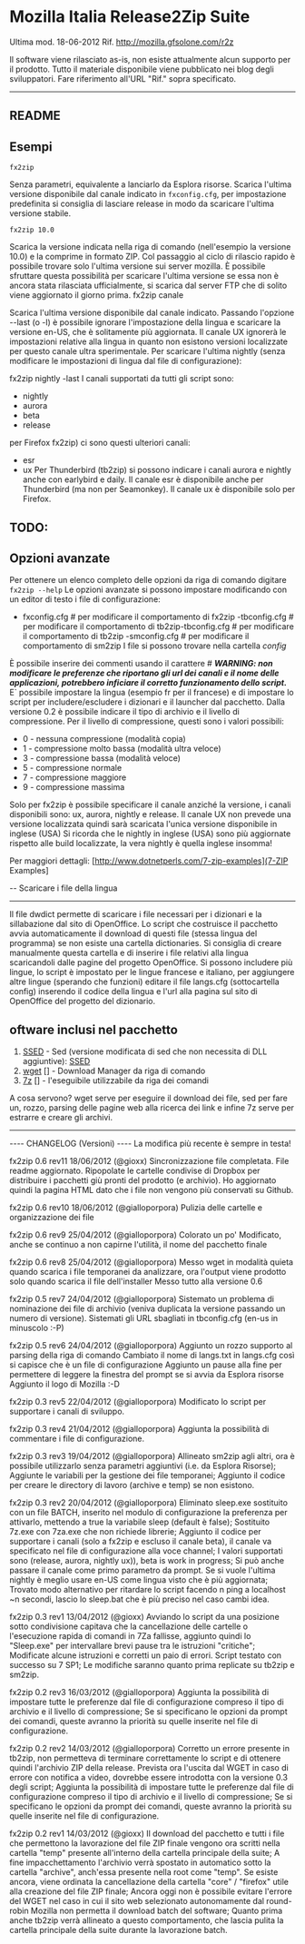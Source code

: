 Mozilla Italia Release2Zip Suite
================================
Ultima mod. 18-06-2012
Rif. http://mozilla.gfsolone.com/r2z

Il software viene rilasciato as-is, non esiste attualmente alcun supporto
per il prodotto. Tutto il materiale disponibile viene pubblicato nei blog degli sviluppatori.
Fare riferimento all'URL "Rif." sopra specificato.
_________________________________________________________________________________________________

README
------

Esempi
-------

    fx2zip
    
Senza parametri, equivalente a lanciarlo da Esplora risorse.
		Scarica l'ultima versione disponibile dal canale indicato in `fxconfig.cfg`, per impostazione predefinita si consiglia di lasciare release in modo da scaricare l'ultima versione stabile.

    fx2zip 10.0
	
Scarica la versione indicata nella riga di comando (nell'esempio la versione 10.0) e la comprime in formato ZIP. 
Col passaggio al ciclo di rilascio rapido è possibile trovare solo l'ultima versione sui server mozilla.
È possibile sfruttare questa possibilità per scaricare l'ultima versione se essa non è ancora stata rilasciata ufficialmente, si scarica dal server FTP che di solito viene aggiornato il giorno prima.
    fx2zip canale
	
Scarica l'ultima versione disponibile dal canale indicato. 
Passando l'opzione --last (o -l) è possibile ignorare l'impostazione della lingua e scaricare la versione en-US, che è solitamente più aggiornata.
Il canale UX ignorerà le impostazioni relative alla lingua in quanto non esistono versioni localizzate per questo canale ultra sperimentale.
Per scaricare l'ultima nightly (senza modificare le impostazioni di lingua dal file di configurazione):

  fx2zip nightly -last
I canali supportati da tutti gli script sono:
* nightly
* aurora
* beta
* release

per Firefox fx2zip) ci sono questi ulteriori canali:
* esr
* ux
Per Thunderbird (tb2zip) si possono indicare i canali aurora e nightly anche con earlybird e daily.
Il canale esr è disponibile anche per Thunderbird (ma non per Seamonkey).
Il canale ux è disponibile solo per Firefox.

TODO: 
----

		
Opzioni avanzate
-----------------
Per ottenere un elenco completo delle opzioni da riga di comando digitare `fx2zip --help`
Le opzioni avanzate si possono impostare modificando con un editor di testo i file di configurazione:
- fxconfig.cfg # per modificare il comportamento di fx2zip
-tbconfig.cfg # per modificare il comportamento di tb2zip-tbconfig.cfg # per modificare il comportamento di tb2zip
-smconfig.cfg # per modificare il comportamento di sm2zip
I file si possono trovare nella cartella *config*

È possibile inserire dei commenti usando il carattere #
***WARNING: non modificare le preferenze che riportano gli url dei canali e il nome delle applicazioni, potrebbero inficiare il corretto funzionamento dello script.***
E` possibile impostare la lingua (esempio fr per il francese) e di impostare lo script per includere/escludere i dizionari e il launcher dal pacchetto.
Dalla versione 0.2 è possibile indicare il tipo di archivio e il livello di compressione. 
Per il livello di compressione, questi sono i valori possibili:
* 0 - nessuna compressione (modalità copia)
* 1 - compressione molto bassa (modalità ultra veloce)
* 3 - compressione bassa (modalità veloce)
* 5 - compressione normale
* 7 - compressione maggiore
* 9 - compressione massima
		
Solo per fx2zip è possibile specificare il canale anziché la versione, i canali disponibili sono: ux, aurora, nightly e release. 
Il canale UX non prevede una versione localizzata quindi sarà scaricata l'unica versione disponibile in inglese (USA)
Si ricorda che le nightly in inglese (USA) sono più aggiornate rispetto alle build localizzate, la vera nightly è quella inglese insomma!
		
Per maggiori dettagli: [http://www.dotnetperls.com/7-zip-examples](7-ZIP Examples]
	
-- Scaricare i file della lingua
__________________________________
Il file dwdict permette di scaricare i file necessari per i dizionari e la sillabazione dal sito di OpenOffice. 
Lo script che costruisce il pacchetto avvia automaticamente il download di questi file (stessa lingua del programma) se non esiste una cartella dictionaries.
Si consiglia di creare manualmente questa cartella e di inserire i file relativi alla lingua scaricandoli dalle pagine del progetto OpenOffice.
Si possono includere più lingue, lo script è impostato per le lingue francese e italiano, per aggiungere altre lingue (sperando che funzioni) editare il file langs.cfg (sottocartella config) inserendo il codice della lingua e l'url alla pagina sul sito di OpenOffice del progetto del dizionario.

oftware inclusi nel pacchetto
-------------------------------
	
1. [SSED] - Sed (versione modificata di sed che non necessita di DLL aggiuntive): [SSED][]
2. [wget] [] - Download Manager da riga di comando
3. [7z] [] -  l'eseguibile utilizzabile da riga dei comandi


[SSED]: http://sed.sourceforge.net/grabbag/ssed/
[wget]: http://www.gnu.org/software/wget/
[7z]: http://www.7-zip.org/
	A cosa servono?
	wget serve per eseguire il download dei file, sed per fare un, rozzo, parsing delle pagine web alla ricerca dei link e infine 7z serve per estrarre e creare gli archivi.
	
_________________________________________________________________________________________________

---- CHANGELOG (Versioni)
---- La modifica più recente è sempre in testa!

fx2zip 0.6 rev11 18/06/2012 (@gioxx)
	Sincronizzazione file completata.
	File readme aggiornato.
	Ripopolate le cartelle condivise di Dropbox per distribuire i pacchetti giù pronti del prodotto (e archivio). Ho aggiornato quindi la pagina HTML dato che i file non vengono più conservati su Github.
	
fx2zip 0.6 rev10 18/06/2012 (@gialloporpora)
	Pulizia delle cartelle e organizzazione dei file
	
fx2zip 0.6 rev9 25/04/2012 (@gialloporpora)
	Colorato un po'
	Modificato, anche se continuo a non capirne l'utilità, il nome del pacchetto finale
	
fx2zip 0.6 rev8 25/04/2012 (@gialloporpora)
	Messo wget in modalità quieta quando scarica i file temporanei da analizzare, ora l'output viene prodotto solo quando scarica il file dell'installer
	Messo tutto alla versione 0.6
	
fx2zip 0.5 rev7 24/04/2012 (@gialloporpora)
	Sistemato un problema di nominazione dei file di archivio (veniva duplicata la versione passando un numero di versione). 
	Sistemati gli URL sbagliati in tbconfig.cfg (en-us in minuscolo :-P)
	
fx2zip 0.5 rev6 24/04/2012 (@gialloporpora)
	Aggiunto un rozzo supporto al parsing della riga di comando
	Cambiato il nome di langs.txt in langs.cfg così si capisce che è un file di configurazione
	Aggiunto un pause alla fine per permettere di leggere la finestra del prompt se si avvia da Esplora risorse
	Aggiunto il logo di Mozilla :-D

fx2zip 0.3 rev5 22/04/2012 (@gialloporpora)
	Modificato lo script per supportare i canali di sviluppo. 

fx2zip 0.3 rev4 21/04/2012 (@gialloporpora)
	Aggiunta la possibilità di commentare i file di configurazione.

fx2zip 0.3 rev3 19/04/2012 (@gialloporpora)
	Allineato sm2zip agli altri, ora è possibile utilizzarlo senza parametri aggiuntivi (i.e. da Esplora Risorse);
	Aggiunte le variabili per la gestione dei file temporanei;
	Aggiunto il codice per creare le directory di lavoro (archive e temp) se non esistono.
	
fx2zip 0.3 rev2 20/04/2012 (@gialloporpora)
	Eliminato sleep.exe sostituito con un file BATCH, inserito nel modulo di configurazione la preferenza per attivarlo, mettendo a true la variabile sleep (default è false);
	Sostituito 7z.exe con 7za.exe che non richiede librerie;
	Aggiunto il codice per supportare i canali (solo a fx2zip e escluso il canale beta), il canale va specificato nel file di configurazione alla voce channel;
	I valori supportati sono (release, aurora, nightly ux)), beta is work in progress;
	Si può anche passare il canale come primo parametro da prompt. Se si vuole l'ultima nightly è meglio usare en-US come lingua visto che è più aggiornata;
	Trovato modo alternativo per ritardare lo script facendo n ping a localhost ~n secondi, lascio lo sleep.bat che è più preciso nel caso cambi idea.

fx2zip 0.3 rev1 13/04/2012 (@gioxx)
	Avviando lo script da una posizione sotto condivisione capitava che la cancellazione delle cartelle o l'esecuzione rapida di comandi in 7Za fallisse, aggiunto quindi lo "Sleep.exe" per intervallare brevi pause tra le istruzioni "critiche";
	Modificate alcune istruzioni e corretti un paio di errori. Script testato con successo su 7 SP1;
	Le modifiche saranno quanto prima replicate su tb2zip e sm2zip.

fx2zip 0.2 rev3 16/03/2012 (@gialloporpora)
	Aggiunta la possibilità di impostare tutte le preferenze dal file di configurazione compreso il tipo di archivio e il livello di compressione;
	Se si specificano le opzioni da prompt dei comandi, queste avranno la priorità su quelle inserite nel file di configurazione.
	
fx2zip 0.2 rev2 14/03/2012 (@gialloporpora)
	Corretto un errore presente in tb2zip, non permetteva di terminare correttamente lo script e di ottenere quindi l'archivio ZIP della release. Prevista ora l'uscita dal WGET in caso di errore con notifica a video, dovrebbe essere introdotta con la versione 0.3 degli script;
	Aggiunta la possibilità di impostare tutte le preferenze dal file di configurazione compreso il tipo di archivio e il livello di compressione;
	Se si specificano le opzioni da prompt dei comandi, queste avranno la priorità su quelle inserite nel file di configurazione.

fx2zip 0.2 rev1 14/03/2012 (@gioxx)
	Il download del pacchetto e tutti i file che permettono la lavorazione del file ZIP finale vengono ora scritti nella cartella "temp" presente all'interno della cartella principale della suite;
	A fine impacchettamento l'archivio verrà spostato in automatico sotto la cartella "archive", anch'essa presente nella root come "temp". Se esiste ancora, viene ordinata la cancellazione della cartella "core" / "firefox" utile alla creazione del file ZIP finale;
	Ancora oggi non è possibile evitare l'errore del WGET nel caso in cui il sito web selezionato autonomamente dal round-robin Mozilla non permetta il download batch del software;
	Quanto prima anche tb2zip verrà allineato a questo comportamento, che lascia pulita la cartella principale della suite durante la lavorazione batch.